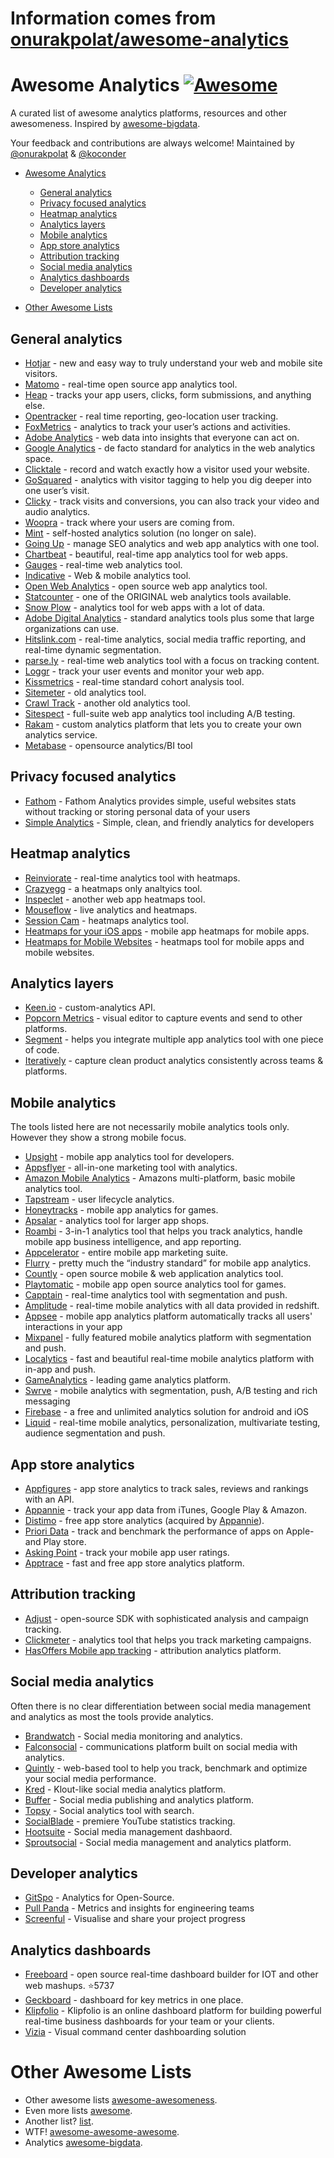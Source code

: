 # Information comes from [onurakpolat/awesome-analytics](https://github.com/onurakpolat/awesome-analytics)
# Awesome Analytics [![Awesome](https://cdn.rawgit.com/sindresorhus/awesome/d7305f38d29fed78fa85652e3a63e154dd8e8829/media/badge.svg)](https://github.com/sindresorhus/awesome)

A curated list of awesome analytics platforms, resources and other awesomeness. Inspired by [awesome-bigdata](https://github.com/onurakpolat/awesome-bigdata). 

Your feedback and contributions are always welcome! Maintained by [@onurakpolat](https://github.com/onurakpolat) & [@koconder](https://github.com/koconder)

- [Awesome Analytics](#awesome-analytics)
    - [General analytics](#general-analytics)
    - [Privacy focused analytics](#privacy-focused-analytics)
    - [Heatmap analytics](#heatmap-analytics)
    - [Analytics layers](#analytics-layers)
    - [Mobile analytics](#mobile-analytics)
    - [App store analytics](#app-store-analytics)
    - [Attribution tracking](#attribution-tracking)
    - [Social media analytics](#social-media-analytics)
    - [Analytics dashboards](#analytics-dashboards)
    - [Developer analytics](#developer-analytics)
    
- [Other Awesome Lists](#other-awesome-lists)

## General analytics

* [Hotjar](https://www.hotjar.com/) - new and easy way to truly understand your web and mobile site visitors.
* [Matomo](https://matomo.org/) - real-time open source app analytics tool.
* [Heap](https://heapanalytics.com/) - tracks your app users, clicks, form submissions, and anything else.
* [Opentracker](http://www.opentracker.net/) - real time reporting, geo-location user tracking.
* [FoxMetrics](http://foxmetrics.com/) - analytics to track your user’s actions and activities.
* [Adobe Analytics](https://www.adobe.com/analytics/web-analytics.html) - web data into insights that everyone can act on.
* [Google Analytics](https://www.google.com/analytics/) - de facto standard for analytics in the web analytics space.
* [Clicktale](https://www.clicktale.com) - record and watch exactly how a visitor used your website.
* [GoSquared](https://www.gosquared.com/) - analytics with visitor tagging to help you dig deeper into one user’s visit.
* [Clicky](http://clicky.com/) - track visits and conversions, you can also track your video and audio analytics.
* [Woopra](https://www.woopra.com/) - track where your users are coming from.
* [Mint](https://haveamint.com/) - self-hosted analytics solution (no longer on sale). 
* [Going Up](https://www.goingup.com/) - manage SEO analytics and web app analytics with one tool.
* [Chartbeat](https://chartbeat.com/) - beautiful, real-time app analytics tool for web apps.
* [Gauges](http://get.gaug.es/) - real-time web analytics tool.
* [Indicative](https://www.indicative.com/) - Web & mobile  analytics tool.
* [Open Web Analytics](http://www.openwebanalytics.com/) - open source web app analytics tool.
* [Statcounter](https://statcounter.com/) - one of the ORIGINAL web analytics tools available.
* [Snow Plow](https://snowplowanalytics.com/) - analytics tool for web apps with a lot of data.
* [Adobe Digital Analytics](http://www.adobe.com/data-analytics-cloud/analytics/capabilities.html) - standard analytics tools plus some that large organizations can use.
* [Hitslink.com](https://www.hitslink.com/) - real-time analytics, social media traffic reporting, and real-time dynamic segmentation.
* [parse.ly](https://www.parse.ly) - real-time web analytics tool with a focus on tracking content.
* [Loggr](http://loggr.net/) -  track your user events and monitor your web app.
* [Kissmetrics](https://www.kissmetrics.com/) - real-time standard cohort analysis tool.
* [Sitemeter](http://sitemeter.com/) - old analytics tool.
* [Crawl Track](http://www.crawltrack.net/) - another old analytics tool.
* [Sitespect](https://www.sitespect.com/) - full-suite web app analytics tool including A/B testing.
* [Rakam](https://rakam.io/) - custom analytics platform that lets you to create your own analytics service.
* [Metabase](https://www.metabase.com) - opensource analytics/BI tool 

## Privacy focused analytics

* [Fathom](https://usefathom.com/) - Fathom Analytics provides simple, useful websites stats without tracking or storing personal data of your users
* [Simple Analytics](https://simpleanalytics.io/) - Simple, clean, and friendly analytics for developers

## Heatmap analytics

* [Reinviorate](https://www.reinvigorate.net/) - real-time analytics tool with heatmaps.
* [Crazyegg](http://www.crazyegg.com/) - a heatmaps only analtyics tool.
* [Inspeclet](https://www.inspectlet.com/) - another web app heatmaps tool.
* [Mouseflow](http://mouseflow.com/) - live analytics and heatmaps.
* [Session Cam](http://www.sessioncam.com/) - heatmaps analytics tool.
* [Heatmaps for your iOS apps](https://heatma.ps/) - mobile app heatmaps for mobile apps.
* [Heatmaps for Mobile Websites](http://heatdata.com/) - heatmaps tool for mobile apps and mobile websites.

## Analytics layers

* [Keen.io](http://keen.io/) - custom-analytics API.
* [Popcorn Metrics](http://www.popcornmetrics.com/) - visual editor to capture events and send to other platforms.
* [Segment](https://segment.com/) - helps you integrate multiple app analytics tool with one piece of code.
* [Iteratively](https://iterative.ly/) - capture clean product analytics consistently across teams & platforms.

## Mobile analytics

The tools listed here are not necessarily mobile analytics tools only. However they show a strong mobile focus.

* [Upsight](http://www.upsight.com/) - mobile app analytics tool for developers.
* [Appsflyer](http://www.appsflyer.com/) - all-in-one marketing tool with analytics.
* [Amazon Mobile Analytics](http://aws.amazon.com/mobileanalytics/) - Amazons multi-platform, basic mobile analytics tool.
* [Tapstream](https://tapstream.com/) - user lifecycle analytics.
* [Honeytracks](https://honeytracks.com/) - mobile app analytics for games.
* [Apsalar](https://apsalar.com/) - analytics tool for larger app shops.
* [Roambi](http://www.roambi.com/) - 3-in-1 analytics tool that helps you track analytics, handle mobile app business intelligence, and app reporting.
* [Appcelerator](http://www.appcelerator.com/platform/appcelerator-analytics/) - entire mobile app marketing suite.
* [Flurry](http://www.flurry.com/) - pretty much the “industry standard” for mobile app analytics.
* [Countly](http://count.ly/) - open source mobile & web application analytics tool.
* [Playtomatic](http://playtomic.org/) - mobile app open source analytics tool for games.
* [Capptain](http://www.capptain.com/) - real-time analytics tool with segmentation and push.
* [Amplitude](https://amplitude.com/) - real-time mobile analytics with all data provided in redshift.
* [Appsee](http://www.appsee.com/) - mobile app analytics platform automatically tracks all users' interactions in your app
* [Mixpanel](https://mixpanel.com/) - fully featured mobile analytics platform with segmentation and push.
* [Localytics](http://www.localytics.com/) - fast and beautiful real-time mobile analytics platform with in-app and push.
* [GameAnalytics](http://www.gameanalytics.com/) - leading game analytics platform.
* [Swrve](https://swrve.com) - mobile analytics with segmentation, push, A/B testing and rich messaging
* [Firebase](https://firebase.google.com/features/) - a free and unlimited analytics solution for android and iOS
* [Liquid](https:/onliquid.com/) - real-time mobile analytics, personalization, multivariate testing, audience segmentation and push.

## App store analytics

* [Appfigures](http://appfigures.com/) - app store analytics to track sales, reviews and rankings with an API.
* [Appannie](http://www.appannie.com/) - track your app data from iTunes, Google Play & Amazon.
* [Distimo](http://www.distimo.com/) - free app store analytics (acquired by [Appannie](http://www.appannie.com/)).
* [Priori Data](https://prioridata.com/) - track and benchmark the performance of apps on Apple- and Play store.
* [Asking Point](http://www.askingpoint.com/mobile-app-rating-widget) - track your mobile app user ratings.
* [Apptrace](http://www.apptrace.com/) - fast and free app store analytics platform.

## Attribution tracking

* [Adjust](http://adjust.com/) - open-source SDK with sophisticated analysis and campaign tracking.
* [Clickmeter](https://clickmeter.com) - analytics tool that helps you track marketing campaigns.
* [HasOffers Mobile app tracking](http://www.mobileapptracking.com/) - attribution analytics platform.

## Social media analytics

Often there is no clear differentiation between social media management and analytics as most the tools provide analytics.

* [Brandwatch](http://www.brandwatch.com/) - Social media monitoring and analytics.
* [Falconsocial](http://www.falconsocial.com/) - communications platform built on social media with analytics.
* [Quintly](https://www.quintly.com/) - web-based tool to help you track, benchmark and optimize your social media performance.
* [Kred](http://kred.com/) - Klout-like social media analytics platform.
* [Buffer](https://bufferapp.com/) - Social media publishing and analytics platform.
* [Topsy](http://topsy.com/) - Social analytics tool with search.
* [SocialBlade](http://socialblade.com/) - premiere YouTube statistics tracking.
* [Hootsuite](https://hootsuite.com/) - Social media management dashbaord.
* [Sproutsocial](http://sproutsocial.com/) - Social media management and analytics platform.

## Developer analytics

* [GitSpo](https://gitspo.com/) - Analytics for Open-Source.
* [Pull Panda](https://pullpanda.com/analytics) - Metrics and insights for engineering teams
* [Screenful](https://screenful.com/) - Visualise and share your project progress

## Analytics dashboards

* [Freeboard](https://github.com/Freeboard/freeboard) - open source real-time dashboard builder for IOT and other web mashups. :star:5737
* [Geckboard](https://www.geckoboard.com/) - dashboard for key metrics in one place.
* [Klipfolio](https://www.klipfolio.com/) - Klipfolio is an online dashboard platform for building powerful real-time business dashboards for your team or your clients.
* [Vizia](https://www.brandwatch.com/products/vizia/) - Visual command center dashboarding solution

# Other Awesome Lists
- Other awesome lists [awesome-awesomeness](https://github.com/bayandin/awesome-awesomeness).
- Even more lists [awesome](https://github.com/sindresorhus/awesome).
- Another list? [list](https://github.com/jnv/lists).
- WTF! [awesome-awesome-awesome](https://github.com/t3chnoboy/awesome-awesome-awesome).
- Analytics [awesome-bigdata](https://github.com/onurakpolat/awesome-bigdata).

